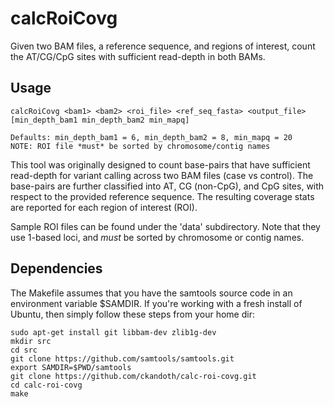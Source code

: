 calcRoiCovg
===========
Given two BAM files, a reference sequence, and regions of interest, count the AT/CG/CpG sites with
sufficient read-depth in both BAMs.

Usage
-----
    calcRoiCovg <bam1> <bam2> <roi_file> <ref_seq_fasta> <output_file> [min_depth_bam1 min_depth_bam2 min_mapq]
    
    Defaults: min_depth_bam1 = 6, min_depth_bam2 = 8, min_mapq = 20
    NOTE: ROI file *must* be sorted by chromosome/contig names

This tool was originally designed to count base-pairs that have sufficient read-depth for variant
calling across two BAM files (case vs control). The base-pairs are further classified into AT, CG
(non-CpG), and CpG sites, with respect to the provided reference sequence. The resulting coverage
stats are reported for each region of interest (ROI).

Sample ROI files can be found under the 'data' subdirectory. Note that they use 1-based loci, and
*must* be sorted by chromosome or contig names.

Dependencies
------------
The Makefile assumes that you have the samtools source code in an environment variable $SAMDIR. If
you're working with a fresh install of Ubuntu, then simply follow these steps from your home dir:

    sudo apt-get install git libbam-dev zlib1g-dev
    mkdir src
    cd src
    git clone https://github.com/samtools/samtools.git
    export SAMDIR=$PWD/samtools
    git clone https://github.com/ckandoth/calc-roi-covg.git
    cd calc-roi-covg
    make
